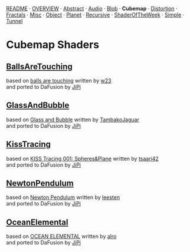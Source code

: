 
  <!--                                                             -->
  <!--           THIS IS AN AUTOMATICALLY GENERATED FILE           -->
  <!--                                                             -->
  <!--                  D O   N O T   E D I T ! ! !                -->
  <!--                                                             -->
  <!--  ALL CHANGES WILL BE OVERWRITTEN WITHOUT ANY FURTHER NOTICE -->
  <!--                                                             -->


[README](../README.md) · [OVERVIEW](../OVERVIEW.md) · [Abstract](../Abstract/README.md) · [Audio](../Audio/README.md) · [Blob](../Blob/README.md) · **Cubemap** · [Distortion](../Distortion/README.md) · [Fractals](../Fractals/README.md) · [Misc](../Misc/README.md) · [Object](../Object/README.md) · [Planet](../Planet/README.md) · [Recursive](../Recursive/README.md) · [ShaderOfTheWeek](../ShaderOfTheWeek/README.md) · [Simple](../Simple/README.md) · [Tunnel](../Tunnel/README.md)

# Cubemap Shaders

## **[BallsAreTouching](BallsAreTouching.md)**
based on [balls are touching](https://www.shadertoy.com/view/MdlGWn) written by [w23](https://www.shadertoy.com/user/w23)<br />and ported to DaFusion by [JiPi](../../Site/Profiles/JiPi.md)

## **[GlassAndBubble](GlassAndBubble.md)**
based on [Glass and Bubble](https://www.shadertoy.com/view/XdVSRV) written by [TambakoJaguar](https://www.shadertoy.com/user/TambakoJaguar)<br />and ported to DaFusion by [JiPi](../../Site/Profiles/JiPi.md)

## **[KissTracing](KissTracing.md)**
based on [KISS Tracing 001: Spheres&Plane](https://www.shadertoy.com/view/sttXWX) written by [tsaari42](https://www.shadertoy.com/user/tsaari42)<br />and ported to DaFusion by [JiPi](../../Site/Profiles/JiPi.md)

## **[NewtonPendulum](NewtonPendulum.md)**
based on [Newton Pendulum](https://www.shadertoy.com/view/7sXyzX) written by [leesten](https://www.shadertoy.com/user/leesten)<br />and ported to DaFusion by [JiPi](../../Site/Profiles/JiPi.md)

## **[OceanElemental](OceanElemental.md)**
based on [OCEAN ELEMENTAL](https://www.shadertoy.com/view/NdS3zK) written by [alro](https://www.shadertoy.com/user/alro)<br />and ported to DaFusion by [JiPi](../../Site/Profiles/JiPi.md)

